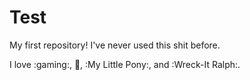 # Test
My first repository! I've never used this shit before.

I love :gaming:, :pizza:, :My Little Pony:, and :Wreck-It Ralph:.
